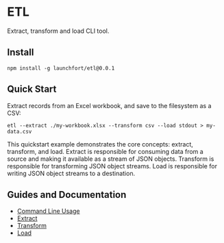# ETL

Extract, transform and load CLI tool.

## Install

```
npm install -g launchfort/etl@0.0.1
```

## Quick Start

Extract records from an Excel workbook, and save to the filesystem as a CSV:

```
etl --extract ./my-workbook.xlsx --transform csv --load stdout > my-data.csv
```

This quickstart example demonstrates the core concepts: extract, transform, and
load. Extract is responsible for consuming data from a source and making it
available as a stream of JSON objects. Transform is responsible for transforming
JSON object streams. Load is responsible for writing JSON object streams to a
destination.

## Guides and Documentation

- [Command Line Usage](./docs/COMMAND_LINE.md)
- [Extract](./docs/EXTRACT.md)
- [Transform](./docs/TRANSFORM.md)
- [Load](./docs/LOAD.md)
